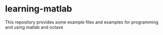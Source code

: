 # learning-matlab
This repository provides some example files and examples for programming and using matlab and octave
